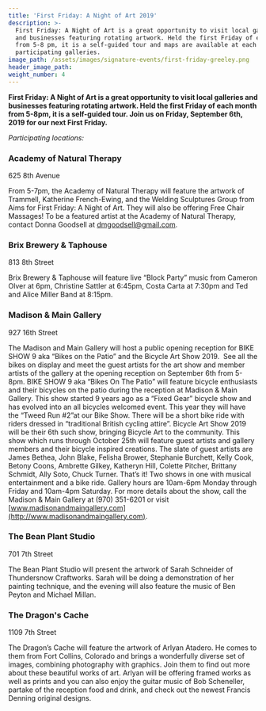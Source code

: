 ```yaml
---
title: 'First Friday: A Night of Art 2019'
description: >-
  First Friday: A Night of Art is a great opportunity to visit local galleries
  and businesses featuring rotating artwork. Held the first Friday of each month
  from 5-8 pm, it is a self-guided tour and maps are available at each of the
  participating galleries.
image_path: /assets/images/signature-events/first-friday-greeley.png
header_image_path:
weight_number: 4
---
```


**First Friday: A Night of Art is a great opportunity to visit local galleries and businesses featuring rotating artwork. Held the first Friday of each month from 5-8pm, it is a self-guided tour. Join us on Friday, September 6th, 2019 for our next First Friday.**

*Participating locations:*

### Academy of Natural Therapy

625 8th Avenue

From 5-7pm, the Academy of Natural Therapy will feature the artwork of Trammell, Katherine French-Ewing, and the Welding Sculptures Group from Aims for First Friday: A Night of Art. They will also be offering Free Chair Massages\! To be a featured artist at the Academy of Natural Therapy, contact Donna Goodsell at [dmgoodsell@gmail.com](mailto:dmgoodsell@gmail.com).

### Brix Brewery & Taphouse

813 8th Street

Brix Brewery & Taphouse will feature live “Block Party” music from Cameron Olver at 6pm, Christine Sattler at 6:45pm, Costa Carta at 7:30pm and Ted and Alice Miller Band at 8:15pm.

### Madison & Main Gallery

927 16th Street

The Madison and Main Gallery will host a public opening reception for BIKE SHOW 9 aka “Bikes on the Patio” and the Bicycle Art Show 2019.&nbsp; See all the bikes on display and meet the guest artists for the art show and member artists of the gallery at the opening reception on September 6th from 5-8pm. BIKE SHOW 9 aka “Bikes On The Patio” will feature bicycle enthusiasts and their bicycles on the patio during the reception at Madison & Main Gallery. This show started 9 years ago as a “Fixed Gear” bicycle show and has evolved into an all bicycles welcomed event. This year they will have the “Tweed Run \#2”at our Bike Show. There will be a short bike ride with riders dressed in “traditional British cycling attire”. Bicycle Art Show 2019 will be their 6th such show, bringing Bicycle Art to the community. This show which runs through October 25th will feature guest artists and gallery members and their bicycle inspired creations. The slate of guest artists are James Bethea, John Blake, Felisha Brower, Stephanie Burchett, Kelly Cook, Betony Coons, Ambrette Gilkey, Katheryn Hill, Colette Pitcher, Brittany Schmidt, Ally Soto, Chuck Turner. That’s it\! Two shows in one with musical entertainment and a bike ride. Gallery hours are 10am-6pm Monday through Friday and 10am-4pm Saturday. For more details about the show, call the Madison & Main Gallery at (970) 351-6201 or visit [www.madisonandmaingallery.com](http://www.madisonandmaingallery.com).

### The Bean Plant Studio

701 7th Street

The Bean Plant Studio will present the artwork of Sarah Schneider of Thundersnow Craftworks. Sarah will be doing a demonstration of her painting technique, and the evening will also feature the music of Ben Peyton and Michael Millan.

### The Dragon's Cache

1109 7th Street

The Dragon’s Cache will feature the artwork of Arlyan Atadero. He comes to them from Fort Collins, Colorado and brings a wonderfully diverse set of images, combining photography with graphics. Join them to find out more about these beautiful works of art. Arlyan will be offering framed works as well as prints and you can also enjoy the guitar music of Bob Scheneller, partake of the reception food and drink, and check out the newest Francis Denning original designs.